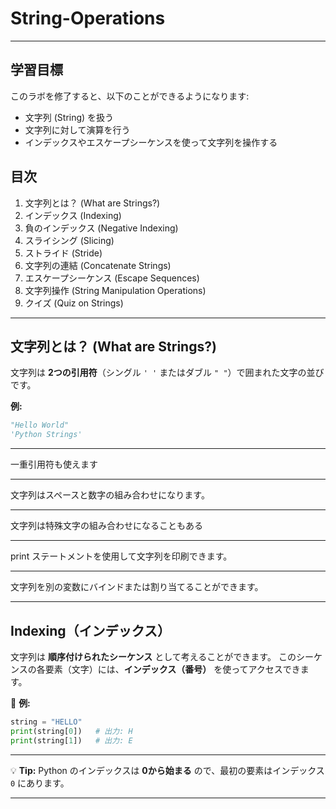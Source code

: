# String-Operations

---

## 学習目標

このラボを修了すると、以下のことができるようになります:

* 文字列 (String) を扱う
* 文字列に対して演算を行う
* インデックスやエスケープシーケンスを使って文字列を操作する

## 目次

1. 文字列とは？ (What are Strings?)
2. インデックス (Indexing)
3. 負のインデックス (Negative Indexing)
4. スライシング (Slicing)
5. ストライド (Stride)
6. 文字列の連結 (Concatenate Strings)
7. エスケープシーケンス (Escape Sequences)
8. 文字列操作 (String Manipulation Operations)
9. クイズ (Quiz on Strings)

---

## 文字列とは？ (What are Strings?)

文字列は **2つの引用符**（シングル `' '` またはダブル `" "`）で囲まれた文字の並びです。

**例:**

```python
"Hello World"
'Python Strings'
```

---
一重引用符も使えます

---
文字列はスペースと数字の組み合わせになります。

---
文字列は特殊文字の組み合わせになることもある

---
print ステートメントを使用して文字列を印刷できます。

---
文字列を別の変数にバインドまたは割り当てることができます。

---
## Indexing（インデックス）

文字列は **順序付けられたシーケンス** として考えることができます。
このシーケンスの各要素（文字）には、**インデックス（番号）** を使ってアクセスできます。

📌 **例:**

```python
string = "HELLO"
print(string[0])   # 出力: H
print(string[1])   # 出力: E
```

---

💡 **Tip:**
Python のインデックスは **0から始まる** ので、最初の要素はインデックス `0` にあります。

---



